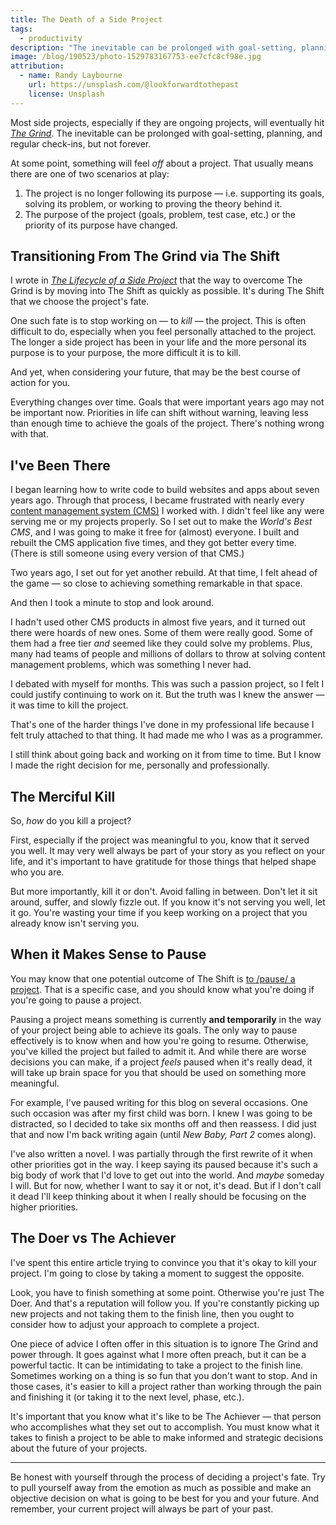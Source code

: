 ```yaml
---
title: The Death of a Side Project
tags:
  - productivity
description: "The inevitable can be prolonged with goal-setting, planning, and regular check-ins, but not forever."
image: /blog/190523/photo-1529783167753-ee7cfc8cf98e.jpg
attribution:
  - name: Randy Laybourne
    url: https://unsplash.com/@lookforwardtothepast
    license: Unsplash
---
```


Most side projects, especially if they are ongoing projects, will eventually hit [_The Grind_](/blog/lifecycle-of-a-side-project). The inevitable can be prolonged with goal-setting, planning, and regular check-ins, but not forever.

At some point, something will feel _off_ about a project. That usually means there are one of two scenarios at play:

1. The project is no longer following its purpose — i.e. supporting its goals, solving its problem, or working to proving the theory behind it.
2. The purpose of the project (goals, problem, test case, etc.) or the priority of its purpose have changed.

## Transitioning From The Grind via The Shift

I wrote in [_The Lifecycle of a Side Project_](/blog/lifecycle-of-a-side-project) that the way to overcome The Grind is by moving into The Shift as quickly as possible. It's during The Shift that we choose the project's fate.

One such fate is to stop working on — to _kill_ — the project. This is often difficult to do, especially when you feel personally attached to the project. The longer a side project has been in your life and the more personal its purpose is to your purpose, the more difficult it is to kill.

And yet, when considering your future, that may be the best course of action for you.

Everything changes over time. Goals that were important years ago may not be important now. Priorities in life can shift without warning, leaving less than enough time to achieve the goals of the project. There's nothing wrong with that.

## I've Been There

I began learning how to write code to build websites and apps about seven years ago. Through that process, I became frustrated with nearly every [content management system (CMS)](https://en.wikipedia.org/wiki/Content_management_system) I worked with. I didn't feel like any were serving me or my projects properly. So I set out to make the _World's Best CMS_, and I was going to make it free for (almost) everyone. I built and rebuilt the CMS application five times, and they got better every time. (There is still someone using every version of that CMS.)

Two years ago, I set out for yet another rebuild. At that time, I felt ahead of the game — so close to achieving something remarkable in that space.

And then I took a minute to stop and look around.

I hadn't used other CMS products in almost five years, and it turned out there were hoards of new ones. Some of them were really good. Some of them had a free tier _and_ seemed like they could solve my problems. Plus, many had teams of people and millions of dollars to throw at solving content management problems, which was something I never had.

I debated with myself for months. This was such a passion project, so I felt I could justify continuing to work on it. But the truth was I knew the answer — it was time to kill the project.

That's one of the harder things I've done in my professional life because I felt truly attached to that thing. It had made me who I was as a programmer.

I still think about going back and working on it from time to time. But I know I made the right decision for me, personally and professionally.

## The Merciful Kill

So, _how_ do you kill a project?

First, especially if the project was meaningful to you, know that it served you well. It may very well always be part of your story as you reflect on your life, and it's important to have gratitude for those things that helped shape who you are.

But more importantly, kill it or don't. Avoid falling in between. Don't let it sit around, suffer, and slowly fizzle out. If you know it's not serving you well, let it go. You're wasting your time if you keep working on a project that you already know isn't serving you.

## When it Makes Sense to Pause

You may know that one potential outcome of The Shift is [to /pause/ a project](/blog/lifecycle-of-a-side-project#shift). That is a specific case, and you should know what you're doing if you're going to pause a project.

Pausing a project means something is currently **and temporarily** in the way of your project being able to achieve its goals. The only way to pause effectively is to know when and how you're going to resume. Otherwise, you've killed the project but failed to admit it. And while there are worse decisions you can make, if a project _feels_ paused when it's really dead, it will take up brain space for you that should be used on something more meaningful.

For example, I've paused writing for this blog on several occasions. One such occasion was after my first child was born. I knew I was going to be distracted, so I decided to take six months off and then reassess. I did just that and now I'm back writing again (until _New Baby, Part 2_ comes along).

I've also written a novel. I was partially through the first rewrite of it when other priorities got in the way. I keep saying its paused because it's such a big body of work that I'd love to get out into the world. And _maybe_ someday I will. But for now, whether I want to say it or not, it's dead. But if I don't call it dead I'll keep thinking about it when I really should be focusing on the higher priorities.

## The Doer vs The Achiever

I've spent this entire article trying to convince you that it's okay to kill your project. I'm going to close by taking a moment to suggest the opposite.

Look, you have to finish something at some point. Otherwise you're just The Doer. And that's a reputation will follow you. If you're constantly picking up new projects and not taking them to the finish line, then you ought to consider how to adjust your approach to complete a project.

One piece of advice I often offer in this situation is to ignore The Grind and power through. It goes against what I more often preach, but it can be a powerful tactic. It can be intimidating to take a project to the finish line. Sometimes working on a thing is so fun that you don't want to stop. And in those cases, it's easier to kill a project rather than working through the pain and finishing it (or taking it to the next level, phase, etc.).

It's important that you know what it's like to be The Achiever — that person who accomplishes what they set out to accomplish. You must know what it takes to finish a project to be able to make informed and strategic decisions about the future of your projects.

---

Be honest with yourself through the process of deciding a project's fate. Try to pull yourself away from the emotion as much as possible and make an objective decision on what is going to be best for you and your future. And remember, your current project will always be part of your past.
